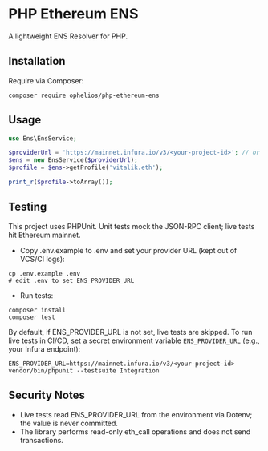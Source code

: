 # PHP Ethereum ENS

A lightweight ENS Resolver for PHP.

## Installation

Require via Composer:

```
composer require ophelios/php-ethereum-ens
```

## Usage

```php
use Ens\EnsService;

$providerUrl = 'https://mainnet.infura.io/v3/<your-project-id>'; // or another mainnet JSON-RPC URL
$ens = new EnsService($providerUrl);
$profile = $ens->getProfile('vitalik.eth');

print_r($profile->toArray());
```

## Testing

This project uses PHPUnit. Unit tests mock the JSON-RPC client; live tests hit Ethereum mainnet.

- Copy .env.example to .env and set your provider URL (kept out of VCS/CI logs):

```
cp .env.example .env
# edit .env to set ENS_PROVIDER_URL
```

- Run tests:

```
composer install
composer test
```

By default, if ENS_PROVIDER_URL is not set, live tests are skipped. To run live tests in CI/CD, set a secret environment variable `ENS_PROVIDER_URL` (e.g., your Infura endpoint):

```
ENS_PROVIDER_URL=https://mainnet.infura.io/v3/<your-project-id> vendor/bin/phpunit --testsuite Integration
```

## Security Notes

- Live tests read ENS_PROVIDER_URL from the environment via Dotenv; the value is never committed.
- The library performs read-only eth_call operations and does not send transactions.
